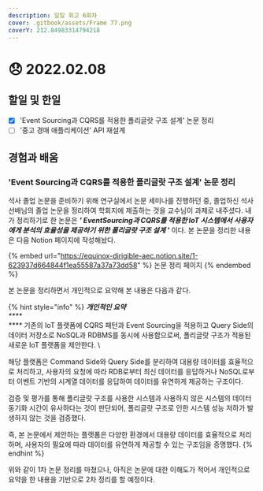 ```yaml
---
description: 일일 회고 6회차
cover: .gitbook/assets/Frame 77.png
coverY: 212.84983314794218
---
```


# 😞 2022.02.08

## 할일 및 한일

* [x] 'Event Sourcing과 CQRS를 적용한 폴리글랏 구조 설계' 논문 정리
* [ ] '중고 경매 애플리케이션' API 재설계

## 경험과 배움

### 'Event Sourcing과 CQRS를 적용한 폴리글랏 구조 설계' 논문 정리

&#x20;석사 졸업 논문을 준비하기 위해 연구실에서 논문 세미나를 진행하던 중, 졸업하신 석사 선배님의 졸업 논문을 정리하여 학회지에 제출하는 것을 교수님이 과제로 내주셨다. 내가 정리하기로 한 논문은 _**' EventSourcing과 CQRS를 적용한 IoT 시스템에서 사용자에게 분석의 효율성을 제공하기 위한 폴리글랏 구조 설계 '**_ 이다. 본 논문을 정리한 내용은 다음 Notion 페이지에 작성해놨다.

{% embed url="https://equinox-dirigible-aec.notion.site/1-623937d664844f1ea55587a37a73dd58" %}
논문 정리 페이지
{% endembed %}



본 논문을 정리하면서 개인적으로 요약해 본 내용은 다음과 같다.

{% hint style="info" %}
_**개인적인 요약**_\
_****_\
&#x20;_****_ 기존의 IoT 플랫폼에 CQRS 패턴과 Event Sourcing을 적용하고 Query Side의 데이터 저장소로 NoSQL과 RDBMS를 동시에 사용함으로써, 폴리글랏 구조가 적용된 새로운 IoT 플랫폼을 제안한다. \


해당 플랫폼은 Command Side와 Query Side를 분리하여 대용량 데이터를 효율적으로 처리하고, 사용자의 요청에 따라 RDB로부터 최신 데이터를 응답하거나 NoSQL로부터 이벤트 기반의 시계열 데이터를 응답하여 데이터를 유연하게 제공하는 구조이다.&#x20;



검증 및 평가를 통해 폴리글랏 구조를 사용한 시스템과 사용하지 않은 시스템의 데이터 동기화 시간이 유사하다는 것이 판단되어, 폴리글랏 구조로 인한 시스템 성능 저하가 발생하지 않는 것을 검증했다.



&#x20;즉, 본 논문에서 제안하는 플랫폼은 다양한 환경에서 대용량 데이터를 효율적으로 처리하며, 사용자의 필요에 따라 데이터를 유연하게 제공할 수 있는 구조임을 증명했다.
{% endhint %}



위와 같이 1차 논문 정리를 마쳤으나, 아직은 논문에 대한 이해도가 적어서 개인적으로 요약을 한 내용을 기반으로 2차 정리를 할 예정이다.



